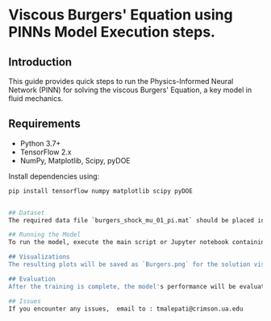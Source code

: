 # Viscous Burgers' Equation using PINNs Model Execution steps.

## Introduction
This guide provides quick steps to run the Physics-Informed Neural Network (PINN) for solving the viscous Burgers' Equation, a key model in fluid mechanics.

## Requirements
- Python 3.7+
- TensorFlow 2.x
- NumPy, Matplotlib, Scipy, pyDOE

Install dependencies using:
```bash
pip install tensorflow numpy matplotlib scipy pyDOE


## Dataset
The required data file `burgers_shock_mu_01_pi.mat` should be placed in the `Data/` directory of the project, which i have uploaded in this repo.

## Running the Model
To run the model, execute the main script or Jupyter notebook containing the model code. The training process of the PINN will be carried out, and it will output the model's accuracy along with visual results.

## Visualizations
The resulting plots will be saved as `Burgers.png` for the solution visualization and `collocation_points_Burgers.png` for visualizing the distribution of collocation points.

## Evaluation
After the training is complete, the model's performance will be evaluated and the test error will be printed as an accuracy measure.

## Issues
If you encounter any issues,  email to : tmalepati@crimson.ua.edu
